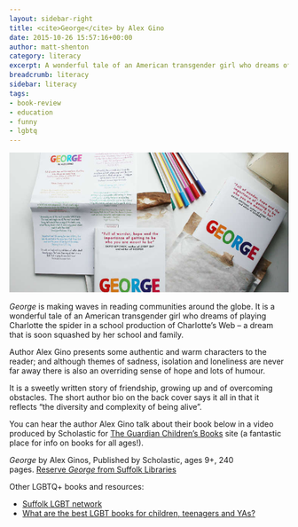 ```yaml
---
layout: sidebar-right
title: <cite>George</cite> by Alex Gino
date: 2015-10-26 15:57:16+00:00
author: matt-shenton
category: literacy
excerpt: A wonderful tale of an American transgender girl who dreams of playing Charlotte the spider in a school production of Charlotte’s Web.
breadcrumb: literacy
sidebar: literacy
tags:
- book-review
- education
- funny
- lgbtq
---
```

![George by Alex Gino](/images/featured/featured-george.jpg)

<cite>George</cite> is making waves in reading communities around the globe. It is a wonderful tale of an American transgender girl who dreams of playing Charlotte the spider in a school production of Charlotte’s Web – a dream that is soon squashed by her school and family.

Author Alex Gino presents some authentic and warm characters to the reader; and although themes of sadness, isolation and loneliness are never far away there is also an overriding sense of hope and lots of humour.

It is a sweetly written story of friendship, growing up and of overcoming obstacles. The short author bio on the back cover says it all in that it reflects “the diversity and complexity of being alive”.

You can hear the author Alex Gino talk about their book below in a video produced by Scholastic for [The Guardian Children&#8217;s Books](http://www.theguardian.com/childrens-books-site) site (a fantastic place for info on books for all ages!).

<cite>George</cite> by Alex Ginos, Published by Scholastic, ages 9+, 240 pages. [Reserve <cite>George</cite> from Suffolk Libraries](https://suffolk.spydus.co.uk/cgi-bin/spydus.exe/ENQ/OPAC/BIBENQ/1022162?QRY=CTIBIB%3C%20IRN(464266)&QRYTEXT=George)

Other LGBTQ+ books and resources:

  * [Suffolk LGBT network](http://www.suffolklgbtnetwork.org.uk/)
  * [What are the best LGBT books for children, teenagers and YAs?](http://www.theguardian.com/childrens-books-site/2014/may/12/best-lgbt-books-children-teenagers-yas)
